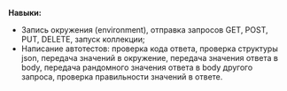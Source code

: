 **Навыки:**
- Запись окружения (environment), отправка запросов GET, POST, PUT, DELETE, запуск коллекции;
- Написание автотестов: проверка кода ответа, проверка структуры json, передача значений в окружение, передача значения ответа в body, передача рандомного значения ответа в body другого запросa, проверка правильности значений в ответе.
